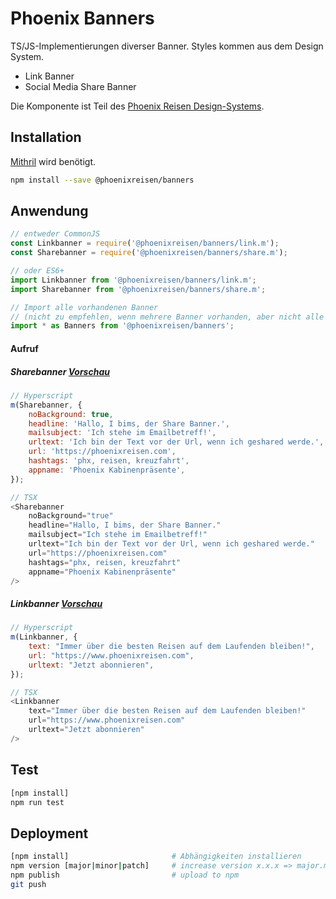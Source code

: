 # Phoenix Banners

TS/JS-Implementierungen diverser Banner. Styles kommen aus dem Design System.

- Link Banner
- Social Media Share Banner

Die Komponente ist Teil des [Phoenix Reisen Design-Systems](https://design-system.phoenixreisen.net).

## Installation

[Mithril](https://mithril.js.org/) wird benötigt.

```bash
npm install --save @phoenixreisen/banners
```

## Anwendung

```js
// entweder CommonJS
const Linkbanner = require('@phoenixreisen/banners/link.m');
const Sharebanner = require('@phoenixreisen/banners/share.m');

// oder ES6+
import Linkbanner from '@phoenixreisen/banners/link.m';
import Sharebanner from '@phoenixreisen/banners/share.m';

// Import alle vorhandenen Banner
// (nicht zu empfehlen, wenn mehrere Banner vorhanden, aber nicht alle benutzt werden)
import * as Banners from '@phoenixreisen/banners';
```

#### Aufruf

##### Sharebanner [Vorschau](http://localhost:3027/section-200.html)

```js
// Hyperscript
m(Sharebanner, {
    noBackground: true,
    headline: 'Hallo, I bims, der Share Banner.',
    mailsubject: 'Ich stehe im Emailbetreff!',
    urltext: 'Ich bin der Text vor der Url, wenn ich geshared werde.',
    url: 'https://phoenixreisen.com',
    hashtags: 'phx, reisen, kreuzfahrt',
    appname: 'Phoenix Kabinenpräsente',
});

// TSX
<Sharebanner
    noBackground="true"
    headline="Hallo, I bims, der Share Banner."
    mailsubject="Ich stehe im Emailbetreff!"
    urltext="Ich bin der Text vor der Url, wenn ich geshared werde."
    url="https://phoenixreisen.com"
    hashtags="phx, reisen, kreuzfahrt"
    appname="Phoenix Kabinenpräsente"
/>
```

##### Linkbanner [Vorschau](http://localhost:3027/section-200.html)

```js
// Hyperscript
m(Linkbanner, {
    text: "Immer über die besten Reisen auf dem Laufenden bleiben!",
    url: "https://www.phoenixreisen.com",
    urltext: "Jetzt abonnieren",
});

// TSX
<Linkbanner
    text="Immer über die besten Reisen auf dem Laufenden bleiben!"
    url="https://www.phoenixreisen.com"
    urltext="Jetzt abonnieren"
/>
```

## Test

```bash
[npm install]
npm run test
```

## Deployment

```bash
[npm install]                       # Abhängigkeiten installieren
npm version [major|minor|patch]     # increase version x.x.x => major.minor.patch
npm publish                         # upload to npm
git push
```